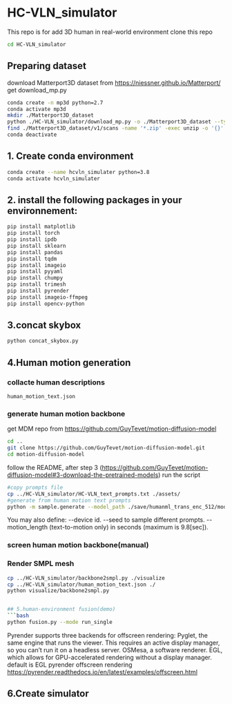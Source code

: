 # HC-VLN_simulator

This repo is for add 3D human in real-world environment
clone this repo
```bash
cd HC-VLN_simulator
```

## Preparing dataset
download Matterport3D dataset from https://niessner.github.io/Matterport/
get download_mp.py
```bash
conda create -n mp3d python=2.7
conda activate mp3d
mkdir ./Matterport3D_dataset
python ./HC-VLN_simulator/download_mp.py -o ./Matterport3D_dataset --type matterport_skybox_images undistorted_camera_parameters  undistorted_depth_images
find ./Matterport3D_dataset/v1/scans -name '*.zip' -exec unzip -o '{}' -d ./data/v1/scans \;
conda deactivate
```


## 1. Create conda environment

```bash
conda create --name hcvln_simulater python=3.8
conda activate hcvln_simulater
```

## 2. install the following packages in your environnement:
```bash
pip install matplotlib
pip install torch
pip install ipdb
pip install sklearn
pip install pandas
pip install tqdm
pip install imageio
pip install pyyaml
pip install chumpy
pip install trimesh
pip install pyrender
pip install imageio-ffmpeg
pip install opencv-python
```
## 3.concat skybox
```bash
python concat_skybox.py
```

## 4.Human motion generation
### collacte human descriptions
```human_motion_text.json```
### generate human motion backbone
get MDM repo from https://github.com/GuyTevet/motion-diffusion-model
```bash
cd ..
git clone https://github.com/GuyTevet/motion-diffusion-model.git
cd motion-diffusion-model
```
follow the README, after step 3 (https://github.com/GuyTevet/motion-diffusion-model#3-download-the-pretrained-models)
run the script
```bash
#copy prompts file
cp ../HC-VLN_simulator/HC-VLN_text_prompts.txt ./assets/
#generate from human motion text prompts
python -m sample.generate --model_path ./save/humanml_trans_enc_512/model000200000.pt --input_text ./assets/HC-VLN_text_prompts.txt --num_repetitions 3 --batch_size 145
```
You may also define:
  --device id.
  --seed to sample different prompts.
  --motion_length (text-to-motion only) in seconds (maximum is 9.8[sec]).

### screen human motion backbone(manual)

### Render SMPL mesh
```bash
cp ../HC-VLN_simulator/backbone2smpl.py ./visualize
cp ../HC-VLN_simulator/human_motion_text.json ./
python visualize/backbone2smpl.py


## 5.human-environment fusion(demo)
```bash
python fusion.py --mode run_single
```
Pyrender supports three backends for offscreen rendering:
  Pyglet, the same engine that runs the viewer. This requires an active display manager, so you can’t run it on a headless server.
  OSMesa, a software renderer.
  EGL, which allows for GPU-accelerated rendering without a display manager.
  default is EGL
pyrender offscreen rendering https://pyrender.readthedocs.io/en/latest/examples/offscreen.html

## 6.Create simulator

